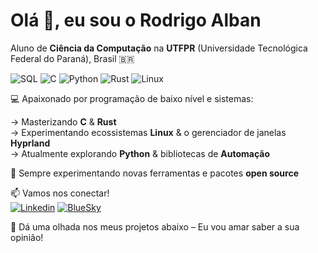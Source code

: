 # Olá 👋, eu sou o Rodrigo Alban

Aluno de **Ciência da Computação** na **UTFPR** (Universidade Tecnológica Federal do Paraná), Brasil 🇧🇷

![SQL](https://img.icons8.com/?size=32&id=J6KcaRLsTgpZ&format=png&color=000000) ![C](https://img.icons8.com/?size=32&id=40670&format=png&color=000000) ![Python](https://img.icons8.com/?size=32&id=13441&format=png&color=000000) ![Rust](https://img.icons8.com/?size=32&id=t7vIvDXazOGO&format=png&color=000000) ![Linux](https://img.icons8.com/?size=32&id=fG5Tnj4ARIoI&format=png&color=000000)

💻 Apaixonado por programação de baixo nível e sistemas:

→ Masterizando **C** & **Rust**  
→ Experimentando ecossistemas **Linux** & o gerenciador de janelas **Hyprland**  
→ Atualmente explorando **Python** & bibliotecas de **Automação**  
 
🌱 Sempre experimentando novas ferramentas e pacotes **open source**  

📫 Vamos nos conectar!  
[![Linkedin](https://img.icons8.com/?size=24&id=xuvGCOXi8Wyg&format=png&color=000000)](https://www.linkedin.com/in/rodrigo-alban-54910120a/) [![BlueSky](https://img.icons8.com/?size=24&id=3ovMFy5JDSWq&format=png&color=000000)](https://bsky.app/profile/rodrigoalban.bsky.social)

📌 Dá uma olhada nos meus projetos abaixo – Eu vou amar saber a sua opinião!
